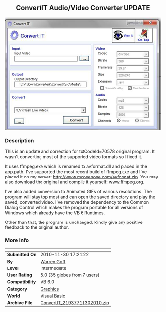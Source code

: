 ﻿<div align="center">

## ConvertIT Audio/Video Converter UPDATE

<img src="PIC201011302041187034.jpg">
</div>

### Description

This is an update and correction for txtCodeId=70578 original program. It wasn't converting most of the supported video formats so I fixed it.

It uses ffmpeg.exe which is renamed to avformat.dll and placed in the app.path. I've supported the most recent build of ffmpeg.exe and I've placed it on my server: http://www.moosenose.com/avformat.zip. You may also download the original and compile it yourself: www.ffmpeg.org.

I've also added conversion to Animated GIFs of various resolutions. The program will stay top most and can open the saved directory and play the saved, converted video. I've removed the dependency to the Common Dialog Control which makes the program portable for all versions of Windows which already have the VB 6 Runtimes.

Other than that, the program is unchanged. Kindly give any positive feedback to the original author.
 
### More Info
 


<span>             |<span>
---                |---
**Submitted On**   |2010-11-30 17:21:22
**By**             |[Warren Goff](https://github.com/Planet-Source-Code/PSCIndex/blob/master/ByAuthor/warren-goff.md)
**Level**          |Intermediate
**User Rating**    |5.0 (35 globes from 7 users)
**Compatibility**  |VB 6\.0
**Category**       |[Graphics](https://github.com/Planet-Source-Code/PSCIndex/blob/master/ByCategory/graphics__1-46.md)
**World**          |[Visual Basic](https://github.com/Planet-Source-Code/PSCIndex/blob/master/ByWorld/visual-basic.md)
**Archive File**   |[ConvertIT\_21937711302010\.zip](https://github.com/Planet-Source-Code/warren-goff-convertit-audio-video-converter-update__1-73615/archive/master.zip)








